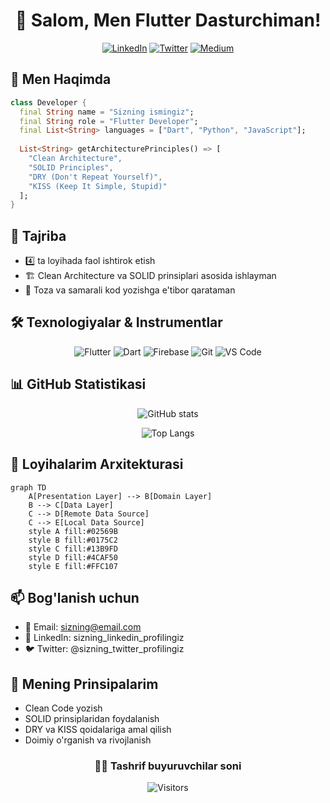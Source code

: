<div align="center">
  
# 👋 Salom, Men Flutter Dasturchiman!

[![LinkedIn](https://img.shields.io/badge/LinkedIn-0077B5?style=for-the-badge&logo=linkedin&logoColor=white)](sizning_linkedin_urlingiz)
[![Twitter](https://img.shields.io/badge/Twitter-1DA1F2?style=for-the-badge&logo=twitter&logoColor=white)](sizning_twitter_urlingiz)
[![Medium](https://img.shields.io/badge/Medium-12100E?style=for-the-badge&logo=medium&logoColor=white)](sizning_medium_urlingiz)

</div>

## 🚀 Men Haqimda

```dart
class Developer {
  final String name = "Sizning ismingiz";
  final String role = "Flutter Developer";
  final List<String> languages = ["Dart", "Python", "JavaScript"];
  
  List<String> getArchitecturePrinciples() => [
    "Clean Architecture",
    "SOLID Principles",
    "DRY (Don't Repeat Yourself)",
    "KISS (Keep It Simple, Stupid)"
  ];
}
```

## 💼 Tajriba
- 4️⃣ ta loyihada faol ishtirok etish
- 🏗️ Clean Architecture va SOLID prinsiplari asosida ishlayman
- 🎯 Toza va samarali kod yozishga e'tibor qarataman

## 🛠 Texnologiyalar & Instrumentlar

<div align="center">

![Flutter](https://img.shields.io/badge/Flutter-02569B?style=for-the-badge&logo=flutter&logoColor=white)
![Dart](https://img.shields.io/badge/Dart-0175C2?style=for-the-badge&logo=dart&logoColor=white)
![Firebase](https://img.shields.io/badge/Firebase-FFCA28?style=for-the-badge&logo=firebase&logoColor=black)
![Git](https://img.shields.io/badge/Git-F05032?style=for-the-badge&logo=git&logoColor=white)
![VS Code](https://img.shields.io/badge/VS_Code-007ACC?style=for-the-badge&logo=visual-studio-code&logoColor=white)

</div>

## 📊 GitHub Statistikasi

<div align="center">
  
![GitHub stats](https://github-readme-stats.vercel.app/api?username=sizning_github_username&show_icons=true&theme=radical)

![Top Langs](https://github-readme-stats.vercel.app/api/top-languages/?username=sizning_github_username&layout=compact&theme=radical)

</div>

## 🌟 Loyihalarim Arxitekturasi

```mermaid
graph TD
    A[Presentation Layer] --> B[Domain Layer]
    B --> C[Data Layer]
    C --> D[Remote Data Source]
    C --> E[Local Data Source]
    style A fill:#02569B
    style B fill:#0175C2
    style C fill:#13B9FD
    style D fill:#4CAF50
    style E fill:#FFC107
```

## 📫 Bog'lanish uchun
- 📧 Email: sizning@email.com
- 💼 LinkedIn: sizning_linkedin_profilingiz
- 🐦 Twitter: @sizning_twitter_profilingiz

## 🎯 Mening Prinsipalarim
- Clean Code yozish
- SOLID prinsiplaridan foydalanish
- DRY va KISS qoidalariga amal qilish
- Doimiy o'rganish va rivojlanish

<div align="center">

### 👨‍💻 Tashrif buyuruvchilar soni

![Visitors](https://visitor-badge.laobi.icu/badge?page_id=sizning_github_username.sizning_github_username)

</div>

